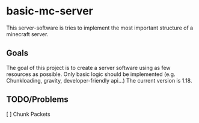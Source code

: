 # basic-mc-server
This server-software is tries to implement the most important structure of a minecraft server.

## Goals
The goal of this project is to create a server software using as few resources as possible. Only basic logic should be implemented (e.g. Chunkloading, gravity, developer-friendly api...)
The current version is 1.18.

## TODO/Problems
[ ] Chunk Packets
